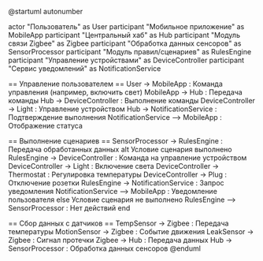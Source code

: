 @startuml
autonumber

actor "Пользователь" as User
participant "Мобильное приложение" as MobileApp
participant "Центральный хаб" as Hub
participant "Модуль связи Zigbee" as Zigbee
participant "Обработка данных сенсоров" as SensorProcessor
participant "Модуль правил/сценариев" as RulesEngine
participant "Управление устройствами" as DeviceController
participant "Сервис уведомлений" as NotificationService

== Управление пользователем ==
User -> MobileApp : Команда управления (например, включить свет)
MobileApp -> Hub : Передача команды
Hub -> DeviceController : Выполнение команды
DeviceController -> Light : Управление устройством
Hub -> NotificationService : Подтверждение выполнения
NotificationService --> MobileApp : Отображение статуса

== Выполнение сценариев ==
SensorProcessor -> RulesEngine : Передача обработанных данных
alt Условие сценария выполнено
    RulesEngine -> DeviceController : Команда на управление устройством
    DeviceController -> Light : Включение света
    DeviceController -> Thermostat : Регулировка температуры
    DeviceController -> Plug : Отключение розетки
    RulesEngine -> NotificationService : Запрос уведомления
    NotificationService --> MobileApp : Уведомление пользователя
else Условие сценария не выполнено
    RulesEngine --> SensorProcessor : Нет действий
end

== Сбор данных с датчиков ==
TempSensor -> Zigbee : Передача температуры
MotionSensor -> Zigbee : Событие движения
LeakSensor -> Zigbee : Сигнал протечки
Zigbee -> Hub : Передача данных
Hub -> SensorProcessor : Обработка данных сенсоров
@enduml
